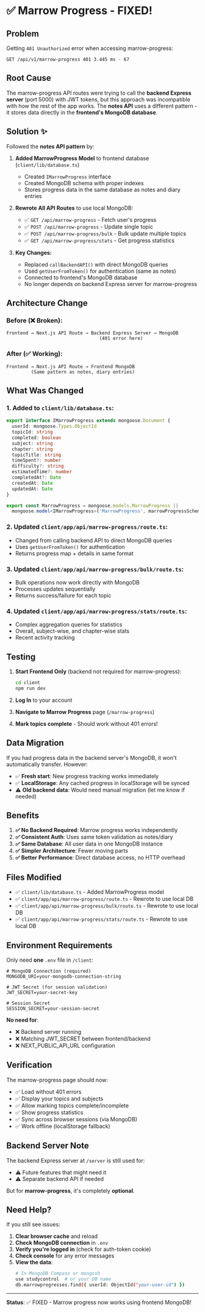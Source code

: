 # ✅ Marrow Progress - FIXED!

## Problem
Getting `401 Unauthorized` error when accessing marrow-progress:
```
GET /api/v1/marrow-progress 401 3.445 ms - 67
```

## Root Cause
The marrow-progress API routes were trying to call the **backend Express server** (port 5000) with JWT tokens, but this approach was incompatible with how the rest of the app works. The **notes API** uses a different pattern - it stores data directly in the **frontend's MongoDB database**.

## Solution ✨
Followed the **notes API pattern** by:

1. **Added MarrowProgress Model** to frontend database (`client/lib/database.ts`)
   - Created `IMarrowProgress` interface
   - Created MongoDB schema with proper indexes
   - Stores progress data in the same database as notes and diary entries

2. **Rewrote All API Routes** to use local MongoDB:
   - ✅ `GET /api/marrow-progress` - Fetch user's progress
   - ✅ `POST /api/marrow-progress` - Update single topic
   - ✅ `POST /api/marrow-progress/bulk` - Bulk update multiple topics
   - ✅ `GET /api/marrow-progress/stats` - Get progress statistics

3. **Key Changes:**
   - Replaced `callBackendAPI()` with direct MongoDB queries
   - Used `getUserFromToken()` for authentication (same as notes)
   - Connected to frontend's MongoDB database
   - No longer depends on backend Express server for marrow-progress

## Architecture Change

### Before (❌ Broken):
```
Frontend → Next.js API Route → Backend Express Server → MongoDB
                                  (401 error here)
```

### After (✅ Working):
```
Frontend → Next.js API Route → Frontend MongoDB
         (Same pattern as notes, diary entries)
```

## What Was Changed

### 1. Added to `client/lib/database.ts`:
```typescript
export interface IMarrowProgress extends mongoose.Document {
  userId: mongoose.Types.ObjectId
  topicId: string
  completed: boolean
  subject: string
  chapter: string
  topicTitle: string
  timeSpent?: number
  difficulty?: string
  estimatedTime?: number
  completedAt?: Date
  createdAt: Date
  updatedAt: Date
}

export const MarrowProgress = mongoose.models.MarrowProgress || 
  mongoose.model<IMarrowProgress>('MarrowProgress', marrowProgressSchema)
```

### 2. Updated `client/app/api/marrow-progress/route.ts`:
- Changed from calling backend API to direct MongoDB queries
- Uses `getUserFromToken()` for authentication
- Returns progress map + details in same format

### 3. Updated `client/app/api/marrow-progress/bulk/route.ts`:
- Bulk operations now work directly with MongoDB
- Processes updates sequentially
- Returns success/failure for each topic

### 4. Updated `client/app/api/marrow-progress/stats/route.ts`:
- Complex aggregation queries for statistics
- Overall, subject-wise, and chapter-wise stats
- Recent activity tracking

## Testing

1. **Start Frontend Only** (backend not required for marrow-progress):
   ```bash
   cd client
   npm run dev
   ```

2. **Log In** to your account

3. **Navigate to Marrow Progress** page (`/marrow-progress`)

4. **Mark topics complete** - Should work without 401 errors!

## Data Migration

If you had progress data in the backend server's MongoDB, it won't automatically transfer. However:

- ✅ **Fresh start**: New progress tracking works immediately
- ✅ **LocalStorage**: Any cached progress in localStorage will be synced
- ⚠️ **Old backend data**: Would need manual migration (let me know if needed)

## Benefits

1. **✅ No Backend Required**: Marrow progress works independently
2. **✅ Consistent Auth**: Uses same token validation as notes/diary
3. **✅ Same Database**: All user data in one MongoDB instance
4. **✅ Simpler Architecture**: Fewer moving parts
5. **✅ Better Performance**: Direct database access, no HTTP overhead

## Files Modified

- ✅ `client/lib/database.ts` - Added MarrowProgress model
- ✅ `client/app/api/marrow-progress/route.ts` - Rewrote to use local DB
- ✅ `client/app/api/marrow-progress/bulk/route.ts` - Rewrote to use local DB
- ✅ `client/app/api/marrow-progress/stats/route.ts` - Rewrote to use local DB

## Environment Requirements

Only need **one** `.env` file in `/client`:

```env
# MongoDB Connection (required)
MONGODB_URI=your-mongodb-connection-string

# JWT Secret (for session validation)
JWT_SECRET=your-secret-key

# Session Secret
SESSION_SECRET=your-session-secret
```

**No need for**:
- ❌ Backend server running
- ❌ Matching JWT_SECRET between frontend/backend
- ❌ NEXT_PUBLIC_API_URL configuration

## Verification

The marrow-progress page should now:
- ✅ Load without 401 errors
- ✅ Display your topics and subjects
- ✅ Allow marking topics complete/incomplete
- ✅ Show progress statistics
- ✅ Sync across browser sessions (via MongoDB)
- ✅ Work offline (localStorage fallback)

## Backend Server Note

The backend Express server at `/server` is still used for:
- ⚠️ Future features that might need it
- ⚠️ Separate backend API if needed

But for **marrow-progress**, it's completely **optional**.

## Need Help?

If you still see issues:

1. **Clear browser cache** and reload
2. **Check MongoDB connection** in `.env`
3. **Verify you're logged in** (check for auth-token cookie)
4. **Check console** for any error messages
5. **View the data**: 
   ```bash
   # In MongoDB Compass or mongosh
   use studycontrol  # or your DB name
   db.marrowprogresses.find({ userId: ObjectId("your-user-id") })
   ```

---

**Status**: ✅ FIXED - Marrow progress now works using frontend MongoDB!

